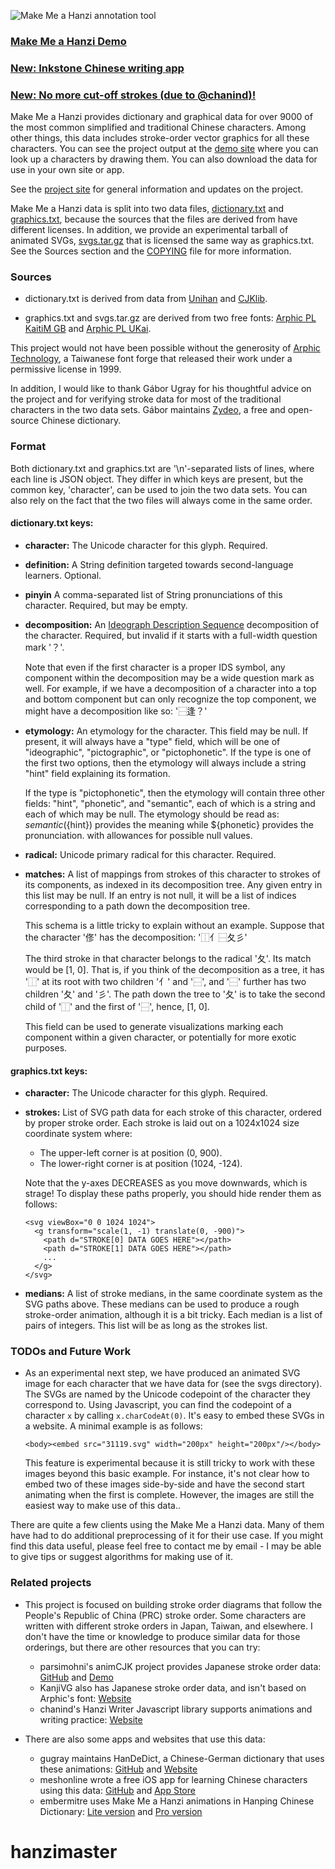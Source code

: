 ![Make Me a Hanzi annotation tool](example.gif)

### [Make Me a Hanzi Demo](https://makemeahanzi.herokuapp.com)

### [New: Inkstone Chinese writing app](https://www.skishore.me/inkstone/)

### [New: No more cut-off strokes (due to @chanind)!](https://github.com/skishore/makemeahanzi/pull/32)

Make Me a Hanzi provides dictionary and graphical data for over 9000 of the
most common simplified and traditional Chinese characters. Among other things,
this data includes stroke-order vector graphics for all these characters. You
can see the project output at the [demo site](https://makemeahanzi.herokuapp.com)
where you can look up a characters by drawing them. You can also download the
data for use in your own site or app.

See the [project site](https://www.skishore.me/makemeahanzi) for general
information and updates on the project.

Make Me a Hanzi data is split into two data files,
[dictionary.txt](https://github.com/skishore/makemeahanzi/blob/master/dictionary.txt)
and [graphics.txt](https://github.com/skishore/makemeahanzi/blob/master/graphics.txt),
because the sources that the files are derived from have different licenses.
In addition, we provide an experimental tarball of animated SVGs,
[svgs.tar.gz](https://github.com/skishore/makemeahanzi/blob/master/svgs.tar.gz)
that is licensed the same way as graphics.txt.
See the Sources section and the
[COPYING](https://github.com/skishore/makemeahanzi/blob/master/COPYING)
file for more information.

### Sources

- dictionary.txt is derived from data from
  [Unihan](http://unicode.org/charts/unihan.html)
  and [CJKlib](https://github.com/cburgmer/cjklib).

- graphics.txt and svgs.tar.gz are derived from two free fonts:
  [Arphic PL KaitiM GB](https://apps.ubuntu.com/cat/applications/precise/fonts-arphic-gkai00mp/)
  and [Arphic PL UKai](https://apps.ubuntu.com/cat/applications/fonts-arphic-ukai/).

This project would not have been possible without the generosity of
[Arphic Technology](http://www.arphic.com/), a Taiwanese font forge that
released their work under a permissive license in 1999.

In addition, I would like to thank Gábor Ugray for his thoughtful advice on
the project and for verifying stroke data for most of the traditional
characters in the two data sets. Gábor maintains [Zydeo](http://zydeo.net/),
a free and open-source Chinese dictionary.

### Format

Both dictionary.txt and graphics.txt are '\n'-separated lists of lines, where
each line is JSON object. They differ in which keys are present, but the
common key, 'character', can be used to join the two data sets. You can also
rely on the fact that the two files will always come in the same order.

#### dictionary.txt keys:

- __character:__ The Unicode character for this glyph. Required.

- __definition:__ A String definition targeted towards second-language
  learners. Optional.

- __pinyin__ A comma-separated list of String pronunciations of this character.
  Required, but may be empty.

- __decomposition:__ An [Ideograph Description Sequence](https://en.wikipedia.org/wiki/Chinese_character_description_languages#Ideographic_Description_Sequences)
  decomposition of the character. Required, but invalid if it starts with a
  full-width question mark '？'.

    Note that even if the first character is a
    proper IDS symbol, any component within the decomposition may be a wide
    question mark as well. For example, if we have a decomposition of a
    character into a top and bottom component but can only recognize the top
    component, we might have a decomposition like so: '⿱逢？'

- __etymology:__ An etymology for the character. This field may be null. If
  present, it will always have a "type" field, which will be one of
  "ideographic", "pictographic", or "pictophonetic".
  If the type is one of the first two options, then the etymology will
  always include a string "hint" field explaining its formation.

  If the type is "pictophonetic", then the etymology will contain three
  other fields: "hint", "phonetic", and "semantic", each of which is
  a string and each of which may be null. The etymology should be read as:
      ${semantic} (${hint}) provides the meaning while ${phonetic}
      provides the pronunciation.
  with allowances for possible null values.

- __radical:__ Unicode primary radical for this character. Required.

- __matches:__
  A list of mappings from strokes of this character to strokes of its
  components, as indexed in its decomposition tree. Any given entry in
  this list may be null. If an entry is not null, it will be a list of
  indices corresponding to a path down the decomposition tree.

  This schema is a little tricky to explain without an example. Suppose
  that the character '俢' has the decomposition: '⿰亻⿱夂彡'

  The third stroke in that character belongs to the radical '夂'.
  Its match would be [1, 0]. That is, if you think of the decomposition as
  a tree, it has '⿰' at its root with two children '亻' and '⿱', and
  '⿱' further has two children '夂' and '彡'. The path down the tree
  to '夂' is to take the second child of '⿰' and the first of '⿱',
  hence, [1, 0].

  This field can be used to generate visualizations marking each component
  within a given character, or potentially for more exotic purposes.

#### graphics.txt keys:

- __character:__ The Unicode character for this glyph. Required.

- __strokes:__
  List of SVG path data for each stroke of this character, ordered by
  proper stroke order. Each stroke is laid out on a 1024x1024 size
  coordinate system where:
    - The upper-left corner is at position (0, 900).
    - The lower-right corner is at position (1024, -124).

  Note that the y-axes DECREASES as you move downwards, which is strage!
  To display these paths properly, you should hide render them as follows:

      <svg viewBox="0 0 1024 1024">
        <g transform="scale(1, -1) translate(0, -900)">
          <path d="STROKE[0] DATA GOES HERE"></path>
          <path d="STROKE[1] DATA GOES HERE"></path>
          ...
        </g>
      </svg>

- __medians:__
  A list of stroke medians, in the same coordinate system as the SVG
  paths above. These medians can be used to produce a rough stroke-order
  animation, although it is a bit tricky. Each median is a list of pairs
  of integers. This list will be as long as the strokes list.

### TODOs and Future Work

- As an experimental next step, we have produced an animated SVG image for
  each character that we have data for (see the svgs directory). The SVGs are
  named by the Unicode codepoint of the character they correspond to.
  Using Javascript, you can find the codepoint of a character `x` by calling
  `x.charCodeAt(0)`. It's easy to embed these SVGs in a website. A minimal
  example is as follows:

      <body><embed src="31119.svg" width="200px" height="200px"/></body>

  This feature is experimental because it is still tricky to work with these
  images beyond this basic example. For instance, it's not clear how to
  embed two of these images side-by-side and have the second start animating
  when the first is complete. However, the images are still the easiest way
  to make use of this data..

There are quite a few clients using the Make Me a Hanzi data. Many of them
have had to do additional preprocessing of it for their use case. If you might
find this data useful, please feel free to contact me by email - I may be able
to give tips or suggest algorithms for making use of it.

### Related projects

- This project is focused on building stroke order diagrams that follow the
  People's Republic of China (PRC) stroke order. Some characters are written
  with different stroke orders in Japan, Taiwan, and elsewhere. I don't have
  the time or knowledge to produce similar data for those orderings, but
  there are other resources that you can try:

    - parsimohni's animCJK project provides Japanese stroke order data: [GitHub](https://github.com/parsimonhi/animCJK) and [Demo](http://gooo.free.fr/animCJK/official/)
    - KanjiVG also has Japanese stroke order data, and isn't based on Arphic's font: [Website](http://kanjivg.tagaini.net/)
    - chanind's Hanzi Writer Javascript library supports animations and writing practice: [Website](https://chanind.github.io/hanzi-writer/)

- There are also some apps and websites that use this data:

    - gugray maintains HanDeDict, a Chinese-German dictionary that uses these animations: [GitHub](https://github.com/gugray/HanDeDict/) and [Website](https://handedict.zydeo.net/de)
    - meshonline wrote a free iOS app for learning Chinese characters using this data: [GitHub](https://github.com/meshonline/Hanzi) and [App Store](https://itunes.apple.com/us/app/%E7%B9%81%E4%BD%93%E5%AD%97%E5%B8%96/id1333520855?l=zh&ls=1&mt=8)
    - embermitre uses Make Me a Hanzi animations in Hanping Chinese Dictionary: [Lite version](https://play.google.com/store/apps/details?id=com.embermitre.hanping.app.lite) and [Pro version](https://play.google.com/store/apps/details?id=com.embermitre.hanping.app.pro)
# hanzimaster
